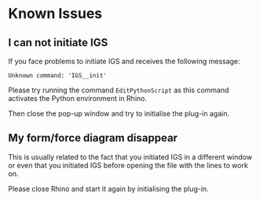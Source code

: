 # Known Issues

## I can not initiate IGS

If you face problems to initiate IGS and receives the following message:

`Unknown command: 'IGS__init'`

Please try running the command `EditPythonScript` as this command activates the Python environment in Rhino.

Then close the pop-up window and try to initialise the plug-in again.

## My form/force diagram disappear

This is usually related to the fact that you initiated IGS in a different window or even that you initiated IGS before opening the file with the lines to work on.

Please close Rhino and start it again by initialising the plug-in.
